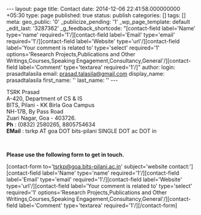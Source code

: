--- layout: page title: Contact date: 2014-12-06 22:41:58.000000000 +05:30 type: page published: true status: publish categories: [] tags: [] meta: geo\_public: '0' \_publicize\_pending: '1' \_wp\_page\_template: default \_edit\_last: '3287362' \_g\_feedback\_shortcode: "[contact-field label='Name' type='name' required='1'/][contact-field label='Email' type='email' required='1'/][contact-field label='Website' type='url'/][contact-field label='Your comment is related to' type='select' required='1' options='Research Projects,Publications and Other Writings,Courses,Speaking Engagement,Consultancy,General'/][contact-field label='Comment' type='textarea' required='1'/]" author: login: prasadtalasila email: prasad.talasila@gmail.com display\_name: prasadtalasila first\_name: '' last\_name: '' ---

TSRK Prasad  
A-420, Department of CS & IS  
BITS, Pilani - KK Birla Goa Campus  
NH-17B, By Pass Road  
Zuari Nagar, Goa - 403726.  
**Ph** : (0832) 2580265, 8805754634  
**EMail** : tsrkp AT goa DOT bits-pilani SINGLE DOT ac DOT in

&nbsp;

**Please use the following form to get in touch.**

[contact-form to='tsrkp@goa.bits-pilani.ac.in' subject='website contact:'][contact-field label='Name' type='name' required='1'/][contact-field label='Email' type='email' required='1'/][contact-field label='Website' type='url'/][contact-field label='Your comment is related to' type='select' required='1' options='Research Projects,Publications and Other Writings,Courses,Speaking Engagement,Consultancy,General'/][contact-field label='Comment' type='textarea' required='1'/][/contact-form]

